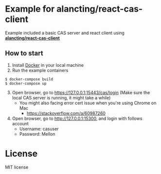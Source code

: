 # Example for alancting/react-cas-client

Example included a basic CAS server and react client using **[alancting/react-cas-client](https://github.com/alancting/react-cas-client)**

## How to start

1. Install [Docker](https://www.docker.com/) in your local machine
2. Run the example containers
```shell
$ docker-compose build
$ docker-compose up
```
3. Open browser, go to https://127.0.0.1:15443/cas/login (Make sure the local CAS server is running, it might take a while)
    - You might also facing error cert issue when you're using Chrome on Mac
        - https://stackoverflow.com/a/60987260
4. Open browser, go to http://127.0.0.1:15300, and login with follows account
    - Username: casuser
    - Password: Mellon

# License

MIT license
